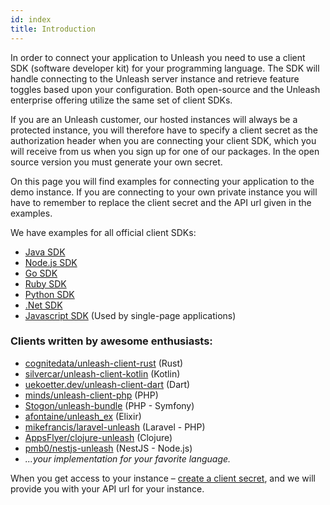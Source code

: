 ```yaml
---
id: index
title: Introduction
---
```


In order to connect your application to Unleash you need to use a client SDK (software developer kit) for your programming language. The SDK will handle connecting to the Unleash server instance and retrieve feature toggles based upon your configuration. Both open-source and the Unleash enterprise offering utilize the same set of client SDKs.

If you are an Unleash customer, our hosted instances will always be a protected instance, you will therefore have to specify a client secret as the authorization header when you are connecting your client SDK, which you will receive from us when you sign up for one of our packages. In the open source version you must generate your own secret.

On this page you will find examples for connecting your application to the demo instance. If you are connecting to your own private instance you will have to remember to replace the client secret and the API url given in the examples.

We have examples for all official client SDKs:

- [Java SDK](./java_sdk)
- [Node.js SDK](./node_sdk)
- [Go SDK](./go_sdk)
- [Ruby SDK](./ruby_sdk)
- [Python SDK](./python_sdk)
- [.Net SDK](./dot_net_sdk)
- [Javascript SDK](https://github.com/unleash-hosted/unleash-proxy-client-js) (Used by single-page applications)

### Clients written by awesome enthusiasts:

- [cognitedata/unleash-client-rust](https://github.com/cognitedata/unleash-client-rust) (Rust)
- [silvercar/unleash-client-kotlin](https://github.com/silvercar/unleash-client-kotlin) (Kotlin)
- [uekoetter.dev/unleash-client-dart](https://pub.dev/packages/unleash) (Dart)
- [minds/unleash-client-php](https://gitlab.com/minds/unleash-client-php) (PHP)
- [Stogon/unleash-bundle](https://git.stogon.io/Stogon/unleash-bundle/) (PHP - Symfony)
- [afontaine/unleash_ex](https://gitlab.com/afontaine/unleash_ex) (Elixir)
- [mikefrancis/laravel-unleash](https://github.com/mikefrancis/laravel-unleash) (Laravel - PHP)
- [AppsFlyer/clojure-unleash](https://github.com/AppsFlyer/unleash-client-clojure) (Clojure)
- [pmb0/nestjs-unleash](https://github.com/pmb0/nestjs-unleash) (NestJS - Node.js)
- _...your implementation for your favorite language._


When you get access to your instance – [create a client secret](../api/token.md), and we will provide you with your API url for your instance.
